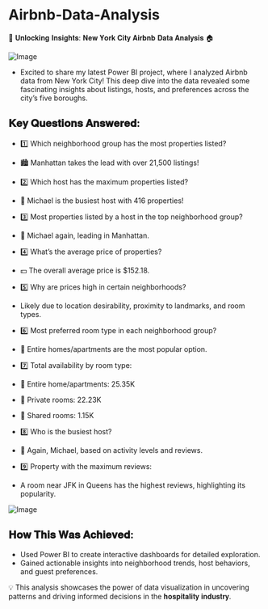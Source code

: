 # Airbnb-Data-Analysis
🌇 𝐔𝐧𝐥𝐨𝐜𝐤𝐢𝐧𝐠 𝐈𝐧𝐬𝐢𝐠𝐡𝐭𝐬: 𝐍𝐞𝐰 𝐘𝐨𝐫𝐤 𝐂𝐢𝐭𝐲 𝐀𝐢𝐫𝐛𝐧𝐛 𝐃𝐚𝐭𝐚 𝐀𝐧𝐚𝐥𝐲𝐬𝐢𝐬 🏠

![Image](https://github.com/user-attachments/assets/4e868622-71e7-4d14-beda-9cedff14e880)

* Excited to share my latest Power BI project, where I analyzed Airbnb data from New York City! This deep dive into the data revealed some fascinating insights about listings, hosts, and preferences across the city’s five boroughs.

## 𝐊𝐞𝐲 𝐐𝐮𝐞𝐬𝐭𝐢𝐨𝐧𝐬 𝐀𝐧𝐬𝐰𝐞𝐫𝐞𝐝:
* 1️⃣ Which neighborhood group has the most properties listed?
* 🏙️ Manhattan takes the lead with over 21,500 listings!

* 2️⃣ Which host has the maximum properties listed?
* 🤝 Michael is the busiest host with 416 properties!

* 3️⃣ Most properties listed by a host in the top neighborhood group?
* 🔑 Michael again, leading in Manhattan.

* 4️⃣ What’s the average price of properties?
* 💵 The overall average price is $152.18.

* 5️⃣ Why are prices high in certain neighborhoods?
* Likely due to location desirability, proximity to landmarks, and room types.

* 6️⃣ Most preferred room type in each neighborhood group?
* 🛌 Entire homes/apartments are the most popular option.

* 7️⃣ Total availability by room type:
* 🌟 Entire home/apartments: 25.35K
* 🌟 Private rooms: 22.23K
* 🌟 Shared rooms: 1.15K

* 8️⃣ Who is the busiest host?
* 🤝 Again, Michael, based on activity levels and reviews.

* 9️⃣ Property with the maximum reviews:
* A room near JFK in Queens has the highest reviews, highlighting its popularity.

![Image](https://github.com/user-attachments/assets/a21875ed-c9fc-4939-8181-03d970a4c28d)

## 𝐇𝐨𝐰 𝐓𝐡𝐢𝐬 𝐖𝐚𝐬 𝐀𝐜𝐡𝐢𝐞𝐯𝐞𝐝:
- Used Power BI to create interactive dashboards for detailed exploration.
- Gained actionable insights into neighborhood trends, host behaviors, and guest preferences.
  

💡 This analysis showcases the power of data visualization in uncovering patterns and driving informed decisions in the 𝐡𝐨𝐬𝐩𝐢𝐭𝐚𝐥𝐢𝐭𝐲 𝐢𝐧𝐝𝐮𝐬𝐭𝐫𝐲.
